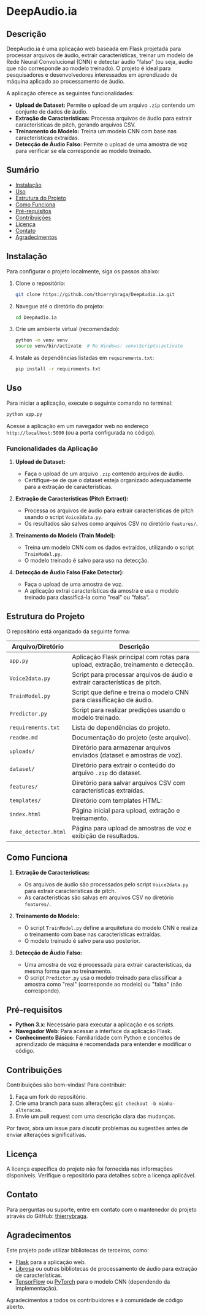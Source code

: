 # DeepAudio.ia

## Descrição

DeepAudio.ia é uma aplicação web baseada em Flask projetada para processar arquivos de áudio, extrair características, treinar um modelo de Rede Neural Convolucional (CNN) e detectar áudio "falso" (ou seja, áudio que não corresponde ao modelo treinado). O projeto é ideal para pesquisadores e desenvolvedores interessados em aprendizado de máquina aplicado ao processamento de áudio.

A aplicação oferece as seguintes funcionalidades:
- **Upload de Dataset:** Permite o upload de um arquivo `.zip` contendo um conjunto de dados de áudio.
- **Extração de Características:** Processa arquivos de áudio para extrair características de pitch, gerando arquivos CSV.
- **Treinamento do Modelo:** Treina um modelo CNN com base nas características extraídas.
- **Detecção de Áudio Falso:** Permite o upload de uma amostra de voz para verificar se ela corresponde ao modelo treinado.

## Sumário

- [Instalação](#instalação)
- [Uso](#uso)
- [Estrutura do Projeto](#estrutura-do-projeto)
- [Como Funciona](#como-funciona)
- [Pré-requisitos](#pré-requisitos)
- [Contribuições](#contribuições)
- [Licença](#licença)
- [Contato](#contato)
- [Agradecimentos](#agradecimentos)

## Instalação

Para configurar o projeto localmente, siga os passos abaixo:

1. Clone o repositório:
   ```bash
   git clone https://github.com/thierrybraga/DeepAudio.ia.git
   ```

2. Navegue até o diretório do projeto:
   ```bash
   cd DeepAudio.ia
   ```

3. Crie um ambiente virtual (recomendado):
   ```bash
   python -m venv venv
   source venv/bin/activate  # No Windows: venv\Scripts\activate
   ```

4. Instale as dependências listadas em `requirements.txt`:
   ```bash
   pip install -r requirements.txt
   ```

## Uso

Para iniciar a aplicação, execute o seguinte comando no terminal:
```bash
python app.py
```

Acesse a aplicação em um navegador web no endereço `http://localhost:5000` (ou a porta configurada no código).

### Funcionalidades da Aplicação

1. **Upload de Dataset:**
   - Faça o upload de um arquivo `.zip` contendo arquivos de áudio.
   - Certifique-se de que o dataset esteja organizado adequadamente para a extração de características.

2. **Extração de Características (Pitch Extract):**
   - Processa os arquivos de áudio para extrair características de pitch usando o script `Voice2data.py`.
   - Os resultados são salvos como arquivos CSV no diretório `features/`.

3. **Treinamento do Modelo (Train Model):**
   - Treina um modelo CNN com os dados extraídos, utilizando o script `TrainModel.py`.
   - O modelo treinado é salvo para uso na detecção.

4. **Detecção de Áudio Falso (Fake Detector):**
   - Faça o upload de uma amostra de voz.
   - A aplicação extrai características da amostra e usa o modelo treinado para classificá-la como "real" ou "falsa".

## Estrutura do Projeto

O repositório está organizado da seguinte forma:

| Arquivo/Diretório       | Descrição                                                                 |
|-------------------------|---------------------------------------------------------------------------|
| `app.py`                | Aplicação Flask principal com rotas para upload, extração, treinamento e detecção. |
| `Voice2data.py`         | Script para processar arquivos de áudio e extrair características de pitch. |
| `TrainModel.py`         | Script que define e treina o modelo CNN para classificação de áudio.       |
| `Predictor.py`          | Script para realizar predições usando o modelo treinado.                   |
| `requirements.txt`      | Lista de dependências do projeto.                                         |
| `readme.md`             | Documentação do projeto (este arquivo).                                    |
| `uploads/`              | Diretório para armazenar arquivos enviados (dataset e amostras de voz).    |
| `dataset/`              | Diretório para extrair o conteúdo do arquivo `.zip` do dataset.            |
| `features/`             | Diretório para salvar arquivos CSV com características extraídas.          |
| `templates/`            | Diretório com templates HTML:                                             |
| `index.html`            | Página inicial para upload, extração e treinamento.                        |
| `fake_detector.html`    | Página para upload de amostras de voz e exibição de resultados.            |

## Como Funciona

1. **Extração de Características:**
   - Os arquivos de áudio são processados pelo script `Voice2data.py` para extrair características de pitch.
   - As características são salvas em arquivos CSV no diretório `features/`.

2. **Treinamento do Modelo:**
   - O script `TrainModel.py` define a arquitetura do modelo CNN e realiza o treinamento com base nas características extraídas.
   - O modelo treinado é salvo para uso posterior.

3. **Detecção de Áudio Falso:**
   - Uma amostra de voz é processada para extrair características, da mesma forma que no treinamento.
   - O script `Predictor.py` usa o modelo treinado para classificar a amostra como "real" (corresponde ao modelo) ou "falsa" (não corresponde).

## Pré-requisitos

- **Python 3.x**: Necessário para executar a aplicação e os scripts.
- **Navegador Web**: Para acessar a interface da aplicação Flask.
- **Conhecimento Básico**: Familiaridade com Python e conceitos de aprendizado de máquina é recomendada para entender e modificar o código.

## Contribuições

Contribuições são bem-vindas! Para contribuir:
1. Faça um fork do repositório.
2. Crie uma branch para suas alterações: `git checkout -b minha-alteracao`.
3. Envie um pull request com uma descrição clara das mudanças.

Por favor, abra um issue para discutir problemas ou sugestões antes de enviar alterações significativas.

## Licença

A licença específica do projeto não foi fornecida nas informações disponíveis. Verifique o repositório para detalhes sobre a licença aplicável.

## Contato

Para perguntas ou suporte, entre em contato com o mantenedor do projeto através do GitHub: [thierrybraga](https://github.com/thierrybraga).

## Agradecimentos

Este projeto pode utilizar bibliotecas de terceiros, como:
- [Flask](https://flask.palletsprojects.com/) para a aplicação web.
- [Librosa](https://librosa.org/) ou outras bibliotecas de processamento de áudio para extração de características.
- [TensorFlow](https://www.tensorflow.org/) ou [PyTorch](https://pytorch.org/) para o modelo CNN (dependendo da implementação).

Agradecimentos a todos os contribuidores e à comunidade de código aberto.
